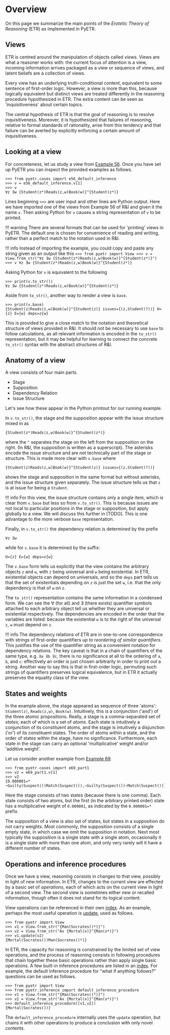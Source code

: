 # Overview

On this page we summarize the main points of the *Erotetic Theory of Reasoning* (ETR) as implemented in PyETR.

## Views

ETR is centred around the manipulation of objects called *views*.
Views are what a reasoner works with: the current focus of attention is a view, incoming information arrives packaged as a view or sequence of views, and latent beliefs are a collection of views.

Every view has an underlying truth-conditional content, equivalent to some sentence of first-order logic.
However, a view is more than this, because logically equivalent but distinct views are treated differently in the reasoning procedure hypothesized in ETR.
The extra content can be seen as 'inquisitiveness' about certain topics.

The central hypothesis of ETR is that the goal of reasoning is to resolve inquisitiveness.
Moreover, it is hypothesized that failures of reasoning, relative to formal standards of rationality, arise from this tendency and that failure can be averted by explicitly enforcing a certain amount of inquisitiveness.

## Looking at a view

For concreteness, let us study a view from [Example 56](../case_index.md#e56_default_inference). Once you have set up PyETR you can inspect the provided examples as follows.
```
>>> from pyetr.cases import e56_default_inference
>>> v = e56_default_inference.v[1]
>>> v
∀z ∃w {Student(z*)Reads(z,w)Book(w)}^{Student(z*)}
```
Lines beginning `>>>` are user input and other lines are Python output.
Here we have imported one of the views from Example 56 of R&I and given it the name `v`.
Then asking Python for `v` causes a string representation of `v` to be printed.

!!! warning
    There are several formats that can be used for 'printing' views in PyETR. The default one is chosen for convenience of reading and writing, rather than a perfect match to the notation used in R&I.

!!! info
    Instead of importing the example, you could copy and paste any string given as an output like this
    ```
    >>> from pyetr import View
    >>> v = View.from_str("∀z ∃w {Student(z*)Reads(z,w)Book(w)}^{Student(z*)}")
    >>> v
    ∀z ∃w {Student(z*)Reads(z,w)Book(w)}^{Student(z*)}
    ```

Asking Python for `v` is equivalent to the following
```
>>> print(v.to_str())
∀z ∃w {Student(z*)Reads(z,w)Book(w)}^{Student(z*)}
```
Aside from `to_str()`, another way to render a view is `base`.
```
>>> print(v.base)
{Student(z)Reads(z,w)Book(w)}^{Student(z)} issues={(z,Student(?))} U={z} E={w} deps=z{w}
```
This is provided to give a close match to the notation and theoretical structure of views provided in R&I. It should not be necessary to use `base` to follow calculations, as all relevant information is encoded in the `to_str()` representation, but it may be helpful for learning to connect the concrete `to_str()` syntax with the abstract structures of R&I.

## Anatomy of a view

A view consists of four main parts.

- Stage
- Supposition
- Dependency Relation
- Issue Structure

Let's see how these appear in the Python printout for our running example.

In `v.to_str()`, the stage and the supposition appear with the issue structure mixed in as
```
{Student(z*)Reads(z,w)Book(w)}^{Student(z*)}
```
where the `^` separates the stage on the left from the supposition on the right.
(In R&I, the supposition is written as a superscript).
The asterisks encode the issue structure and are not technically part of the stage or structure.
This is made more clear with `v.base` where
```
{Student(z)Reads(z,w)Book(w)}^{Student(z)} issues={(z,Student(?))}
```
shows the stage and supposition in the same format but without asterisks, and the issue structure given separately.
The issue structure tells us that `z` is at issue for being a `Student`.

!!! info
    For this view, the issue structure contains only a single item, which is clear from `v.base` but less so from `v.to_str()`.
    This is because issues are not local to particular positions in the stage or supposition, but apply globally to a view.
    We will discuss this further in [TODO].
    This is one advantage to the more verbose `base` representation.

Finally, in `v.to_str()` the dependency relation is determined by the prefix
```
∀z ∃w
```
while for `v.base` it is determined by the suffix:
```
U={z} E={w} deps=z{w}
```

The `v.base` form tells us explicitly that the view contains the arbitrary objects `z` and `w`, with `z` being universal and `w` being existential.
In ETR, existential objects can depend on universals, and so the `deps` part tells us that the set of existentials depending on `z` is just the set `w`, i.e. that the only dependency is that of `w` on `z`.

The `to_str()` representation contains the same information in a condensed form.
We can see the ∀ (for all) and ∃ (there exists) quantifier symbols attached to each arbitrary object tell us whether they are universal or existential respectively.
The dependencies are encoded in the order that the variables are listed: because the existential `w` is to the right of the universal `z`, `w` must depend on `z`.

!!! info
    The dependency relations of ETR are in one-to-one correspondence with strings of first-order quantifiers *up to reordering of similar quantifiers*.
    This justifies the use of the quantifier string as a convenient notation for dependency relations.
    The key caveat is that in a chain of quantifiers of the same type, e.g. `∃a ∃b ∃c`, there is no significance at all to the ordering of `a`, `b`, and `c`: effectively an order is just chosen arbitrarily in order to print out a string.
    Another way to say this is that in first-order logic, permuting such strings of quantifiers preserves logical equivalence, but in ETR it actually preserves the equality class of the view.

## States and weights

In the example above, the stage appeared as sequence of three 'atoms': `Student(z)`, `Reads(z,w)`, `Book(w)`.
Intuitively, this is a conjunction ('and') of the three atomic propositions.
Really, a stage is a comma-separated set of *states*, each of which is a set of *atoms*.
Each state is intuitively a conjunction of its constituent atoms, and the stage is intuitively a disjunction ('or') of its constituent states.
The order of atoms within a state, and the order of states within the stage, have no significance.
Furthermore, each state in the stage can carry an optional 'multiplicative' weight and/or 'additive weight'.

Let us consider another example from [Example 69](../case_index.md#e69_part1).
```
>>> from pyetr.cases import e69_part1
>>> v2 = e69_part1.v[1]
>>> v2
{0.000001=* ~Guilty(Suspect())Match(Suspect()),~Guilty(Suspect())~Match(Suspect())}^{~Guilty(Suspect())}
```
Here the stage consists of two states (because there is one comma).
Each state consists of two atoms, but the first (in the arbitrary printed order) state has a multiplicative weight of `0.000001`, as indicated by the `0.000001=*` prefix.

The supposition of a view is also set of states, but states in a supposition do not carry weights.
Most commonly, the supposition consists of a single empty state, in which case we omit the supposition in notation.
Next most typically the supposition is a single state with a single atom, occasionally it is a single state with more than one atom, and only very rarely will it have a different number of states.

## Operations and inference procedures

Once we have a view, reasoning consists in changes to that view, possibly in light of new information.
In ETR, changes to the current view are effected by a basic set of *operations*, each of which acts on the current view in light of a second view.
The second view is sometimes either new or recalled information, though often it does not stand for its logical content.

View operations can be referenced in their own [index](../view_methods.md).
As an example, perhaps the most useful operation is [update](../view_methods.md#update), used as follows.
```
>>> from pyetr import View
>>> v1 = View.from_str("{Man(Socrates()*)}")
>>> v2 = View.from_str("Ax {Mortal(x)}^{Man(x*)}")
>>> v1.update(v2)
{Mortal(Socrates())Man(Socrates()*)}
```

In ETR, the capacity for reasoning is constrained by the limited set of view operations, and the process of reasoning consists in following procedures that chain together these basic operations rather than apply single basic operations.
A few built-in inference procedures are listed in an [index](../inference_index.md).
For example, the default inference procedure for "what if anything follows?" questions can be used as follows.
```
>>> from pyetr import View
>>> from pyetr.inference import default_inference_procedure
>>> v1 = View.from_str("{Man(Socrates()*)}")
>>> v2 = View.from_str("Ax {Mortal(x)}^{Man(x*)}")
>>> default_inference_procedure([v1,v2])
{Mortal(Socrates())}
```
The `default_inference_procedure` internally uses the `update` operation, but chains it with other operations to produce a conclusion with only novel contents.
